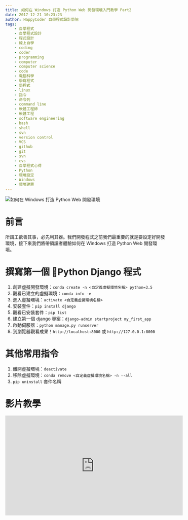 ```yaml
---
title: 如何在 Windows 打造 Python Web 開發環境入門教學 Part2
date: 2017-12-21 10:23:23
author: HappyCoder 自學程式設計學院
tags: 
    - 自學程式
    - 自學程式設計
    - 程式設計
    - 線上自學
    - coding
    - coder
    - programming
    - computer
    - computer science
    - code
    - 電腦科學
    - 學寫程式
    - 學程式
    - linux
    - 指令
    - 命令列
    - command line
    - 軟體工程師
    - 軟體工程
    - software engineering
    - bash
    - shell
    - svn
    - version control
    - VCS
    - github
    - git
    - svn
    - cvs
    - 自學程式心得
    - Python
    - 環境設定
    - Windows
    - 環境建置
---
```


![如何在 Windows 打造 Python Web 開發環境](/images/python101/python-logo.png)

# 前言
所謂工欲善其事，必先利其器。我們開發程式之前我們最重要的就是要設定好開發環境，接下來我們將帶領讀者體驗如何在 Windows 打造 Python Web 開發環境。

# 撰寫第一個 Python Django 程式
1. 創建虛擬開發環境：`conda create -n <自定義虛擬環境名稱> python=3.5`
2. 觀看已建立的虛擬環境：`conda info -e` 
3. 進入虛擬環境：`activate <自定義虛擬環境名稱>`
4. 安裝套件：`pip install django`
5. 觀看已安裝套件：`pip list`
6. 建立第一個 django 專案：`django-admin startproject my_first_app`
7. 啟動伺服器：`python manage.py runserver`
8. 到瀏覽器觀看成果！`http://localhost:8000` 或 `http://127.0.0.1:8000`

# 其他常用指令
1. 離開虛擬環境：`deactivate`
2. 移除虛擬環境：`conda remove <自定義虛擬環境名稱> -n --all`
3. `pip uninstall` 套件名稱

# 影片教學
<div class="video-container">
    <iframe width="560" height="315" src="https://www.youtube.com/embed/NCss_yvb5ZM" frameborder="0" gesture="media" allow="encrypted-media" allowfullscreen></iframe>
</div>